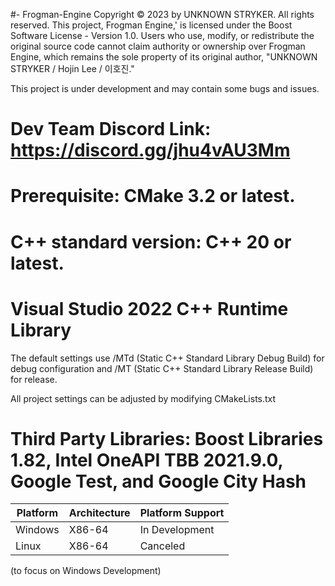 #- Frogman-Engine
Copyright © 2023 by UNKNOWN STRYKER. All rights reserved. 
This project, Frogman Engine,' is licensed under the Boost Software License - Version 1.0. 
Users who use, modify, or redistribute the original source code cannot claim authority or ownership over Frogman Engine, which remains the sole property of its original author, "UNKNOWN STRYKER / Hojin Lee / 이호진."

This project is under development and may contain some bugs and issues.

# Dev Team Discord Link: https://discord.gg/jhu4vAU3Mm

# Prerequisite: CMake 3.2 or latest.

# C++ standard version: C++ 20 or latest.

# Visual Studio 2022 C++ Runtime Library
The default settings use /MTd (Static C++ Standard Library Debug Build) for debug configuration and /MT (Static C++ Standard Library Release Build) for release.

All project settings can be adjusted by modifying CMakeLists.txt

# Third Party Libraries: Boost Libraries 1.82, Intel OneAPI TBB 2021.9.0, Google Test, and Google City Hash

| Platform     | Architecture  | Platform Support | 
|--------------|---------------|------------------|
| Windows      | X86-64        | In Development   |
| Linux        | X86-64        | Canceled         | 

(to focus on Windows Development)
